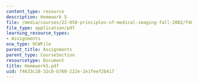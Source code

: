 ```yaml
---
content_type: resource
description: Homework 5
file: /media/courses/22-058-principles-of-medical-imaging-fall-2002/f4633c2832c8b760222e2e1feef2b417_Homework5.pdf
file_type: application/pdf
learning_resource_types:
- Assignments
ocw_type: OCWFile
parent_title: Assignments
parent_type: CourseSection
resourcetype: Document
title: Homework5.pdf
uid: f4633c28-32c8-b760-222e-2e1feef2b417
---
```


